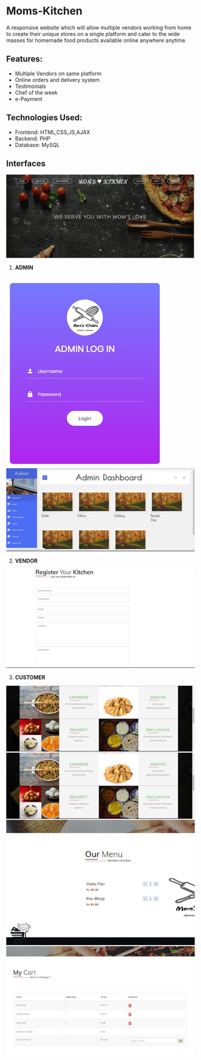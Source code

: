 # **Moms-Kitchen**
A responsive website which will allow multiple vendors working from home to create their unique stores on a single platform and cater to the wide masses for homemade food products available online anywhere anytime.

## **Features:**
* Multiple Vendors on same platform
* Online orders and delivery system
* Testimonials 
* Chef of the week 
* e-Payment

## **Technologies Used:**

* Frontend: HTML,CSS,JS,AJAX
* Backend: PHP
* Database: MySQL

## **Interfaces**
![frontpage](/images/frontpage.jpeg)
1. **ADMIN**

![adminlogin.jpeg](/images/adminlogin.jpeg)
![adminpage.jpeg](/images/adminpage.jpeg)

2. **VENDOR**

![kitchenregister.jpeg](/images/kitchenregister.jpeg)

3. **CUSTOMER**

![menu1.jpeg](/images/menu2.jpeg)
![menu2.jpeg](/images/menu2.jpeg)
![order.jpeg](/images/order.jpeg)
![addtocart.jpeg](/images/addtocart.jpeg)

